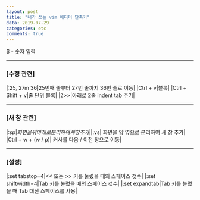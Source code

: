 ```yaml
---
layout: post
title: "내가 쓰는 vim 에디터 단축키"
data: 2019-07-29
categories: etc
comments: true
---
```

$ - 숫자 입력
 
***
### [수정 관련]

|:25, 27m 36|25번째 줄부터 27번 줄까지 36번 줄로 이동|
|Ctrl + v|블록|
|Ctrl + Shift + v|줄 단위 블록|
|2>>|아래로 2줄 indent tab 주기|

***

### [새 창 관련]

|:$sp| 화면을 위 아래로 분리하여 새 창 추가|
|:$vs| 화면을 양 옆으로 분리하여 새 창 추가|
|Ctrl + w + (w / p)| 커서를 다음 / 이전 창으로 이동|

***

### [설정]

|:set tabstop=4|<< 또는 >> 키를 눌렀을 때의 스페이스 갯수|
|:set shiftwidth=4|Tab 키를 눌렀을 때의 스페이스 갯수|
|:set expandtab|Tab 키를 눌렀을 때 Tab 대신 스페이스를 사용|
